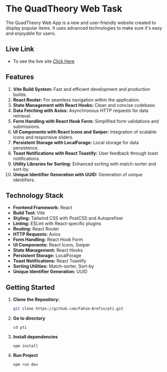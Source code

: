 # The QuadTheory Web Task

The QuadTheory Web App is a new and user-friendly website created to display popular items. It uses advanced technologies to make sure it's easy and enjoyable for users.

## Live Link

- To see the live site [Click Here](https://pti-website.netlify.app/)

## Features

1. **Vite Build System:** Fast and efficient development and production builds.
2. **React Router:** For seamless navigation within the application.
3. **State Management with React Hooks:** Clean and concise codebase.
4. **Data Fetching with Axios:** Asynchronous HTTP requests for data retrieval.
5. **Form Handling with React Hook Form:** Simplified form validations and submissions.
6. **UI Components with React Icons and Swiper:** Integration of scalable icons and responsive sliders.
7. **Persistent Storage with LocalForage:** Local storage for data persistence.
8. **Toast Notifications with React Toastify:** User feedback through toast notifications.
9. **Utility Libraries for Sorting:** Enhanced sorting with match-sorter and sort-by.
10. **Unique Identifier Generation with UUID:** Generation of unique identifiers.

## Technology Stack

- **Frontend Framework:** React
- **Build Tool:** Vite
- **Styling:** Tailwind CSS with PostCSS and Autoprefixer
- **Linting:** ESLint with React-specific plugins
- **Routing:** React Router
- **HTTP Requests:** Axios
- **Form Handling:** React Hook Form
- **UI Components:** React Icons, Swiper
- **State Management:** React Hooks
- **Persistent Storage:** LocalForage
- **Toast Notifications:** React Toastify
- **Sorting Utilities:** Match-sorter, Sort-by
- **Unique Identifier Generation:** UUID

## Getting Started

1. **Clone the Repository:**
   ```bash
   git clone https://github.com/Fahim-Arefin/pti.git
   ```
2. **Go to directory**
   ```
   cd pti
   ```
3. **Install dependencies**

   ```
   npm install
   ```

4. **Run Project**

   ```
   npm run dev
   ```
